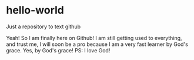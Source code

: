 # hello-world
Just a repository to text github

Yeah! So I am finally here on Github! I am still getting used to everything, and trust me, I will soon be a pro because I am a very fast learner by God's grace. Yes, by God's grace!
PS: I love God!
